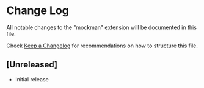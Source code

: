 # Change Log

All notable changes to the "mockman" extension will be documented in this file.

Check [Keep a Changelog](http://keepachangelog.com/) for recommendations on how to structure this file.

## [Unreleased]

- Initial release